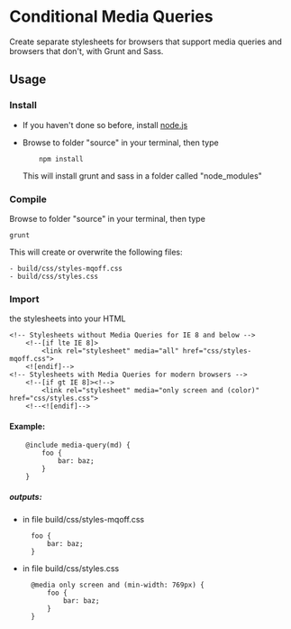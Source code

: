 Conditional Media Queries
=========================

Create separate stylesheets for browsers that support media queries and browsers that don't, with Grunt and Sass.


## Usage

### Install

- If you haven't done so before, install [node.js](http://nodejs.org)

- Browse to folder "source" in your terminal, then type

	      npm install

	This will install grunt and sass in a folder called "node_modules"


### Compile

Browse to folder "source" in your terminal, then type

	grunt

This will create or overwrite the following files:

	- build/css/styles-mqoff.css
	- build/css/styles.css


### Import

the stylesheets into your HTML

	<!-- Stylesheets without Media Queries for IE 8 and below -->
		<!--[if lte IE 8]>
			<link rel="stylesheet" media="all" href="css/styles-mqoff.css">
		<![endif]-->
	<!-- Stylesheets with Media Queries for modern browsers -->
		<!--[if gt IE 8]><!-->
			<link rel="stylesheet" media="only screen and (color)" href="css/styles.css">
		<!--<![endif]-->



#### Example:

		@include media-query(md) {
			foo {
				bar: baz;
			}
		}

##### outputs:

- in file build/css/styles-mqoff.css

		foo {
			bar: baz;
		}


- in file build/css/styles.css

		@media only screen and (min-width: 769px) {
			foo {
				bar: baz;
			}
		}



